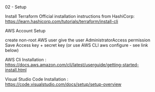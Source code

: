 02 - Setup

Install Terraform Official installation instructions from HashiCorp: https://learn.hashicorp.com/tutorials/terraform/install-cli

AWS Account Setup

create non-root AWS user
give the user AdministratorAccess permission
Save Access key + secret key (or use AWS CLI aws configure - see link below)

AWS Cli Installation : https://docs.aws.amazon.com/cli/latest/userguide/getting-started-install.html

Visual Studio Code Installation : https://code.visualstudio.com/docs/setup/setup-overview

